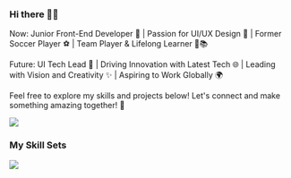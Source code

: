 ### Hi there 👋😊
Now: Junior Front-End Developer 🚀 | Passion for UI/UX Design 🎨 | Former Soccer Player ⚽ | Team Player & Lifelong Learner 🤝📚

Future: UI Tech Lead 💼 | Driving Innovation with Latest Tech 🌐 | Leading with Vision and Creativity ✨ | Aspiring to Work Globally 🌍

Feel free to explore my skills and projects below! Let's connect and make something amazing together! 🌟

![](https://github-readme-stats.vercel.app/api/top-langs?username=gensito)

### My Skill Sets
![](https://skillicons.dev/icons?i=html,css,js,ts,react,nextjs,remix,vite,jest,prisma,figma)


